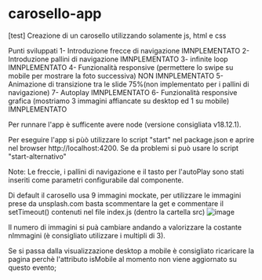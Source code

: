 # carosello-app
[test] Creazione di un carosello utilizzando solamente js, html e css


Punti sviluppati
1- Introduzione frecce di navigazione IMNPLEMENTATO
2- Introduzione pallini di navigazione IMNPLEMENTATO
3- infinite loop IMNPLEMENTATO
4- Funzionalità responsive (permettere lo swipe su mobile per mostrare la foto successiva) NON IMNPLEMENTATO
5- Animazione di transizione tra le slide 75%(non implementato per i pallini di navigazione)
7- Autoplay IMNPLEMENTATO
6- Funzionalità responsive grafica (mostriamo 3 immagini affiancate su desktop ed 1 su mobile) IMNPLEMENTATO

Per runnare l'app è sufficente avere node (versione consigliata v18.12.1).

Per eseguire l'app si pùò utilizzare lo script "start" nel package.json e aprire nel browser http://localhost:4200.
Se da problemi si può usare lo script "start-alternativo"

Note:
Le freccie, i pallini di navigazione e il tasto per l'autoPlay sono stati inseriti come parametri configurabile dal componente.

<app-carosello
    showarrow="true"
    showradios="true"
    showinfiniteloop="true">
</app-carosello>

Di default il carosello usa 9 immagini mockate, per utilizzare le immagini prese da unsplash.com basta scommentare la get e commentare il setTimeout() contenuti nel file index.js  (dentro la cartella src) 
![image](https://github.com/BallaV2/carosello-app/assets/84376774/17f1b13d-3d1f-4223-8af8-c1b06b1cd209)

Il numero di immagini si puà cambiare andando a valorizzare la costante nImmagini (è consigliato utilizzare i multipli di 3).

Se si passa dalla visualizzazione desktop a mobile è consigliato ricaricare la pagina perchè l'attributo isMobile al momento non viene aggiornato su questo evento;
